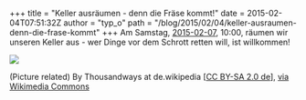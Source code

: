 +++
title = "Keller ausräumen - denn die Fräse kommt!"
date = 2015-02-04T07:51:32Z
author = "typ_o"
path = "/blog/2015/02/04/keller-ausraumen-denn-die-frase-kommt"
+++
Am Samstag, [2015-02-07](https://xkcd.com/1179/), 10:00, räumen wir
unseren Keller aus - wer Dinge vor dem Schrott retten will, ist
willkommen\!

![](/media/eschrott.jpg)

(Picture related) By Thousandways at de.wikipedia \[[CC BY-SA 2.0
de](https://creativecommons.org/licenses/by-sa/2.0/de/deed.en)\], [via
Wikimedia
Commons](https://commons.wikimedia.org/wiki/File%3AEschrott-brd.jpg)
